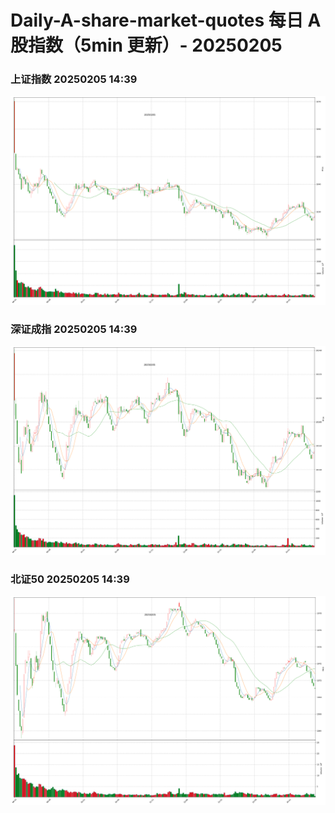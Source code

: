 
# Daily-A-share-market-quotes 每日 A 股指数（5min 更新）- 20250205

### 上证指数 20250205 14:39
![](./fig/2025/2/20250205-sh000001.png)

### 深证成指 20250205 14:39
![](./fig/2025/2/20250205-sz399001.png)

### 北证50 20250205 14:39
![](./fig/2025/2/20250205-bj899050.png)
